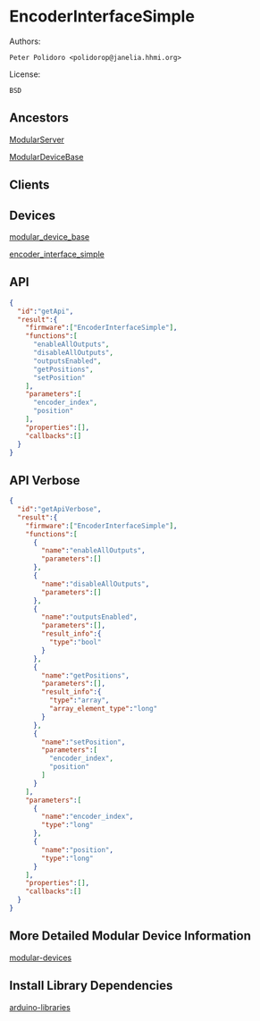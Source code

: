 # EncoderInterfaceSimple

Authors:

    Peter Polidoro <polidorop@janelia.hhmi.org>

License:

    BSD

## Ancestors

[ModularServer](https://github.com/janelia-arduino/ModularServer)

[ModularDeviceBase](https://github.com/janelia-arduino/ModularDeviceBase)

## Clients

## Devices

[modular_device_base](https://github.com/janelia-modular-devices/modular_device_base.git)

[encoder_interface_simple](https://github.com/janelia-modular-devices/encoder_interface_simple.git)

## API

```json
{
  "id":"getApi",
  "result":{
    "firmware":["EncoderInterfaceSimple"],
    "functions":[
      "enableAllOutputs",
      "disableAllOutputs",
      "outputsEnabled",
      "getPositions",
      "setPosition"
    ],
    "parameters":[
      "encoder_index",
      "position"
    ],
    "properties":[],
    "callbacks":[]
  }
}
```

## API Verbose

```json
{
  "id":"getApiVerbose",
  "result":{
    "firmware":["EncoderInterfaceSimple"],
    "functions":[
      {
        "name":"enableAllOutputs",
        "parameters":[]
      },
      {
        "name":"disableAllOutputs",
        "parameters":[]
      },
      {
        "name":"outputsEnabled",
        "parameters":[],
        "result_info":{
          "type":"bool"
        }
      },
      {
        "name":"getPositions",
        "parameters":[],
        "result_info":{
          "type":"array",
          "array_element_type":"long"
        }
      },
      {
        "name":"setPosition",
        "parameters":[
          "encoder_index",
          "position"
        ]
      }
    ],
    "parameters":[
      {
        "name":"encoder_index",
        "type":"long"
      },
      {
        "name":"position",
        "type":"long"
      }
    ],
    "properties":[],
    "callbacks":[]
  }
}
```

## More Detailed Modular Device Information

[modular-devices](https://github.com/janelia-modular-devices/modular-devices)

## Install Library Dependencies

[arduino-libraries](https://github.com/janelia-arduino/arduino-libraries)
